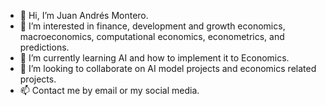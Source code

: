 - 👋 Hi, I’m Juan Andrés Montero.
- 👀 I’m interested in finance, development and growth economics, macroeconomics, computational economics, econometrics, and predictions.
- 🌱 I’m currently learning AI and how to implement it to Economics.
- 💞️ I’m looking to collaborate on AI model projects and economics related projects.
- 📫 Contact me by email or my social media.

<!---
juanandres-montero/juanandres-montero is a ✨ special ✨ repository because its `README.md` (this file) appears on your GitHub profile.
You can click the Preview link to take a look at your changes.
--->
